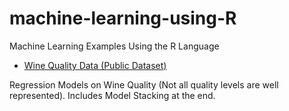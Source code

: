 # machine-learning-using-R
Machine Learning Examples Using the R Language

- [Wine Quality Data (Public Dataset)](WineQuality.Rmd)

Regression Models on Wine Quality (Not all quality levels are well represented).
Includes Model Stacking at the end.
